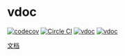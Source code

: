 # vdoc

[![codecov](https://codecov.io/gh/banama/vdoc/branch/master/graph/badge.svg)](https://codecov.io/gh/banama/vdoc)
[![Circle CI](https://circleci.com/gh/banama/vdoc/tree/master.svg?style=svg)](https://circleci.com/gh/banama/vdoc/tree/master)
[![vdoc](https://img.shields.io/npm/v/vdoc.svg)](https://github.com/banama/vdoc)
[![vdoc](https://img.shields.io/npm/l/vdoc.svg)](https://github.com/banama/vdoc)


[文档](http://banama.github.io/vdoc/#!/doc/intro)
